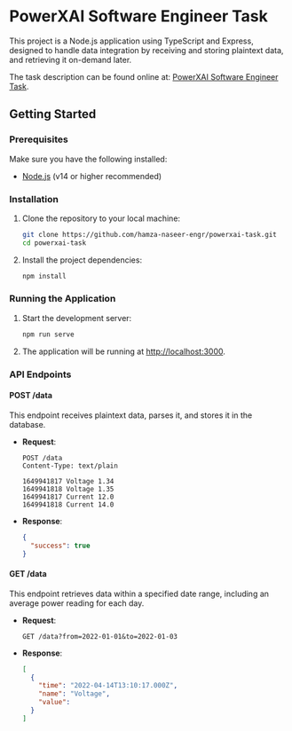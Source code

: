 # PowerXAI Software Engineer Task

This project is a Node.js application using TypeScript and Express, designed to handle data integration by receiving and storing plaintext data, and retrieving it on-demand later.

The task description can be found online at: [PowerXAI Software Engineer Task](https://powerxai.notion.site/Software-Engineer-c2d8095970d94e78a39f1abd86533939).

## Getting Started

### Prerequisites

Make sure you have the following installed:

- [Node.js](https://nodejs.org/) (v14 or higher recommended)

### Installation

1. Clone the repository to your local machine:
    ```bash
    git clone https://github.com/hamza-naseer-engr/powerxai-task.git
    cd powerxai-task
    ```

2. Install the project dependencies:
    ```bash
    npm install
    ```

### Running the Application

1. Start the development server:
    ```bash
    npm run serve
    ```

2. The application will be running at [http://localhost:3000](http://localhost:3000).

### API Endpoints

#### POST /data

This endpoint receives plaintext data, parses it, and stores it in the database.

- **Request**:
    ```plaintext
    POST /data
    Content-Type: text/plain

    1649941817 Voltage 1.34
    1649941818 Voltage 1.35
    1649941817 Current 12.0
    1649941818 Current 14.0
    ```

- **Response**:
    ```json
    {
      "success": true
    }
    ```

#### GET /data

This endpoint retrieves data within a specified date range, including an average power reading for each day.

- **Request**:
    ```plaintext
    GET /data?from=2022-01-01&to=2022-01-03
    ```

- **Response**:
    ```json
    [
      {
        "time": "2022-04-14T13:10:17.000Z",
        "name": "Voltage",
        "value":
      }
    ]
    ```
